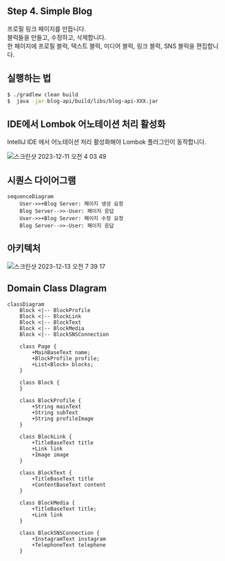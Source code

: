 ## Step 4. Simple Blog

프로필 링크 페이지를 만듭니다.  
블럭들을 만들고, 수정하고, 삭제합니다.  
한 페이지에 프로필 블럭, 텍스트 블럭, 미디어 블럭, 링크 블럭, SNS 블럭을 편집합니다.  


## 실행하는 법
```bash
$ ./gradlew clean build
$  java -jar blog-api/build/libs/blog-api-XXX.jar
```

## IDE에서 Lombok 어노테이션 처리 활성화

IntelliJ IDE 에서 어노테이션 처리 활성화해야 Lombok 플러그인이 동작합니다.

![스크린샷 2023-12-11 오전 4 03 49](https://github.com/kor-Chipmunk/ProfileLinkService/assets/16275188/5e1a4473-c37b-4b2b-ba15-2bfea0519ccc)


## 시퀀스 다이어그램

```mermaid
sequenceDiagram
    User->>+Blog Server: 페이지 생성 요청
    Blog Server-->>-User: 페이지 응답
    User->>+Blog Server: 페이지 수정 요청
    Blog Server-->>-User: 페이지 응답
```

## 아키텍처

![스크린샷 2023-12-13 오전 7 39 17](https://github.com/kor-Chipmunk/ProfileLinkService/assets/16275188/66ffc1be-47bc-4a31-948c-ee79c8c699f7)


## Domain Class DIagram

```mermaid
classDiagram
    Block <|-- BlockProfile
    Block <|-- BlockLink
    Block <|-- BlockText
    Block <|-- BlockMedia
    Block <|-- BlockSNSConnection
    
    class Page {
        +MainBaseText name;
        +BlockProfile profile;
        +List<Block> blocks;
    }

    class Block {
    }
    
    class BlockProfile {
        +String mainText
        +String subText
        +String profileImage
    }
    
    class BlockLink {
        +TitleBaseText title
        +Link link
        +Image image
    }
    
    class BlockText {
        +TitleBaseText title
        +ContentBaseText content
    }
    
    class BlockMedia {
        +TitleBaseText title;
        +Link link
    }
    
    class BlockSNSConnection {
        +InstagramText instagram
        +TelephoneText telephone
    }
```

